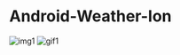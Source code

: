# Android-Weather-Ion

![img1](https://cloud.githubusercontent.com/assets/21285289/21705936/4e33f748-d3aa-11e6-9dcd-af6804385c75.PNG)
![gif1](https://cloud.githubusercontent.com/assets/21285289/21705869/cf0f1c72-d3a9-11e6-82a5-1fbe2813c3c7.gif)
